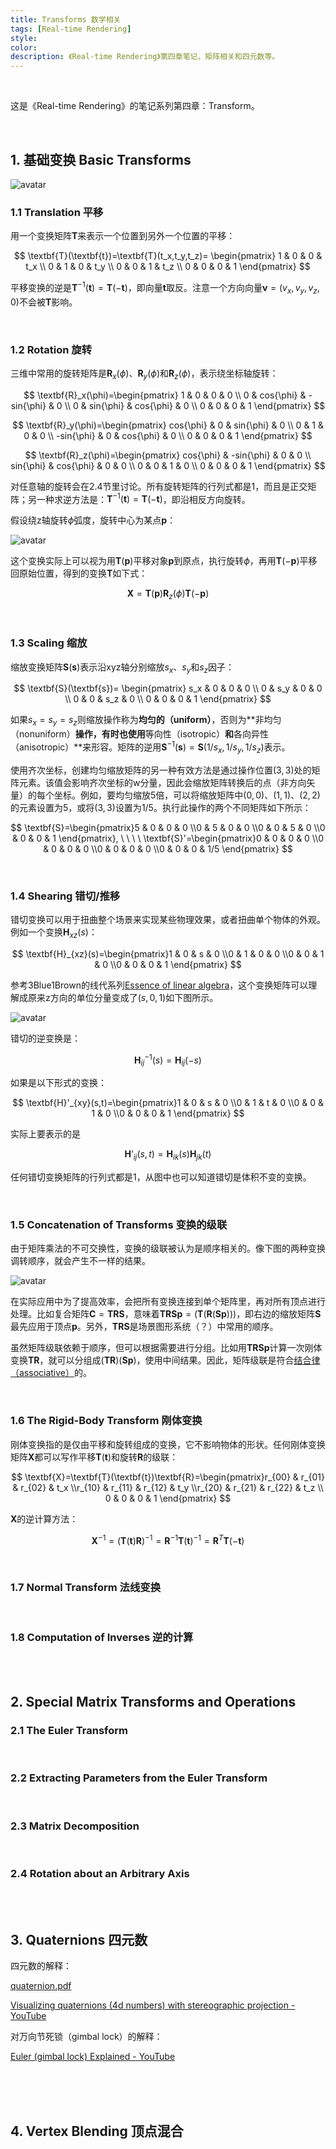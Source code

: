 ```yaml
---
title: Transforms 数学相关
tags: [Real-time Rendering]
style: 
color: 
description: 《Real-time Rendering》第四章笔记，矩阵相关和四元数等。
---
```


<script src="https://polyfill.io/v3/polyfill.min.js?features=es6"></script>
<script id="MathJax-script" async src="https://cdn.jsdelivr.net/npm/mathjax@3/es5/tex-mml-chtml.js"></script>
<script> 
MathJax = {
  tex: {
    inlineMath: [['$', '$']],
    processEscapes: true
  }
};
</script>

<br/>

这是《Real-time Rendering》的笔记系列第四章：Transform。

<br/>

## 1. 基础变换 Basic Transforms

![avatar](../assets/img/post2/rtr4/1.png)

### 1.1 Translation 平移

用一个变换矩阵$\textbf{T}$来表示一个位置到另外一个位置的平移：



$$
\textbf{T}(\textbf{t})=\textbf{T}(t_x,t_y,t_z)=
\begin{pmatrix}
1 & 0 & 0 & t_x \\
0 & 1 & 0 & t_y \\
0 & 0 & 1 & t_z \\
0 & 0 & 0 & 1 
\end{pmatrix}
$$



平移变换的逆是${\textbf{T}}^{-1}(\textbf{t})=\textbf{T}(-\textbf{t})$，即向量$\textbf{t}$取反。注意一个方向向量$\textbf{v}=(v_x,v_y,v_z,0)$不会被$\textbf{T}$影响。

<br/>

### 1.2 Rotation 旋转

三维中常用的旋转矩阵是$\textbf{R}_x(\phi)$、$\textbf{R}_y(\phi)$和$\textbf{R}_z(\phi)$，表示绕坐标轴旋转：



$$
\textbf{R}_x(\phi)=\begin{pmatrix}
1 & 0 & 0 & 0 \\
0 & cos{\phi} & -sin{\phi} & 0 \\
0 & sin{\phi} & cos{\phi} & 0 \\
0 & 0 & 0 & 1 
\end{pmatrix}
$$

$$
\textbf{R}_y(\phi)=\begin{pmatrix}
cos{\phi} & 0 & sin{\phi} & 0 \\
0 & 1 & 0 & 0 \\
-sin{\phi} & 0 & cos{\phi} & 0 \\
0 & 0 & 0 & 1 
\end{pmatrix}
$$

$$
\textbf{R}_z(\phi)=\begin{pmatrix}
cos{\phi} & -sin{\phi} & 0 & 0 \\
sin{\phi} & cos{\phi} & 0 & 0 \\
0 & 0 & 1 & 0 \\
0 & 0 & 0 & 1 
\end{pmatrix}
$$



对任意轴的旋转会在2.4节里讨论。所有旋转矩阵的行列式都是1，而且是正交矩阵；另一种求逆方法是：${\textbf{T}}^{-1}(\textbf{t})=\textbf{T}(-\textbf{t})$，即沿相反方向旋转。

假设绕z轴旋转$\phi$弧度，旋转中心为某点$\textbf{p}$：

![avatar](../assets/img/post2/rtr4/2.png)

这个变换实际上可以视为用$\textbf{T}(\textbf{p})$平移对象$\textbf{p}$到原点，执行旋转$\phi$，再用$\textbf{T}(-\textbf{p})$平移回原始位置，得到的变换$\textbf{T}$如下式：


$$
\textbf{X}=\textbf{T}(\textbf{p})\textbf{R}_z(\phi)\textbf{T}(-\textbf{p})
$$


<br/>

### 1.3 Scaling 缩放

缩放变换矩阵$\textbf{S}(\textbf{s})$表示沿xyz轴分别缩放$s_x$、$s_y$和$s_z$因子：



$$
\textbf{S}(\textbf{s})=
\begin{pmatrix}
s_x & 0 & 0 & 0 \\
0 & s_y & 0 & 0 \\
0 & 0 & s_z & 0 \\
0 & 0 & 0 & 1 
\end{pmatrix}
$$



如果$s_x=s_y=s_z$则缩放操作称为**均匀的（uniform）**，否则为**非均匀（nonuniform）**操作，有时也使用**等向性（isotropic）**和**各向异性（anisotropic）**来形容。矩阵的逆用$\textbf{S}^{-1}(\textbf{s})=\textbf{S}(1/s_x,1/s_y,1/s_z)$表示。

使用齐次坐标，创建均匀缩放矩阵的另一种有效方法是通过操作位置$(3,3)$处的矩阵元素。该值会影响齐次坐标的w分量，因此会缩放矩阵转换后的点（非方向矢量）的每个坐标。例如，要均匀缩放5倍，可以将缩放矩阵中$(0,0)$、$(1,1)$、$(2,2)$的元素设置为5，或将$(3,3)$设置为$1/5$。执行此操作的两个不同矩阵如下所示：



$$
\textbf{S}=\begin{pmatrix}5 & 0 & 0 & 0 \\0 & 5 & 0 & 0 \\0 & 0 & 5 & 0 \\0 & 0 & 0 & 1 \end{pmatrix}, \ \ \ \  \textbf{S}'=\begin{pmatrix}0 & 0 & 0 & 0 \\0 & 0 & 0 & 0 \\0 & 0 & 0 & 0 \\0 & 0 & 0 & 1/5 \end{pmatrix}
$$



<br/>

### 1.4 Shearing 错切/推移

错切变换可以用于扭曲整个场景来实现某些物理效果，或者扭曲单个物体的外观。例如一个变换$\textbf{H}_{xz}(s)$：


$$
\textbf{H}_{xz}(s)=\begin{pmatrix}1 & 0 & s & 0 \\0 & 1 & 0 & 0 \\0 & 0 & 1 & 0 \\0 & 0 & 0 & 1 \end{pmatrix}
$$


参考3Blue1Brown的线代系列[Essence of linear algebra](https://www.youtube.com/playlist?list=PLZHQObOWTQDPD3MizzM2xVFitgF8hE_ab)，这个变换矩阵可以理解成原来z方向的单位分量变成了$(s,0,1)$如下图所示。



![avatar](../assets/img/post2/rtr4/3.png)

错切的逆变换是：


$$
\textbf{H}_{ij}^{-1}(s)=\textbf{H}_{ij}(-s)
$$


如果是以下形式的变换：


$$
\textbf{H}'_{xy}(s,t)=\begin{pmatrix}1 & 0 & s & 0 \\0 & 1 & t & 0 \\0 & 0 & 1 & 0 \\0 & 0 & 0 & 1 \end{pmatrix}
$$


实际上要表示的是


$$
\textbf{H}’_{ij}(s,t)=\textbf{H}_{ik}(s) \textbf{H}_{jk}(t)
$$


任何错切变换矩阵的行列式都是1，从图中也可以知道错切是体积不变的变换。

<br/>



### 1.5 Concatenation of Transforms 变换的级联

由于矩阵乘法的不可交换性，变换的级联被认为是顺序相关的。像下图的两种变换调转顺序，就会产生不一样的结果。

![avatar](../assets/img/post2/rtr4/4.png)

在实际应用中为了提高效率，会把所有变换连接到单个矩阵里，再对所有顶点进行处理。比如复合矩阵$\textbf{C}=\textbf{T}\textbf{R}\textbf{S}$，意味着$\textbf{T}\textbf{R}\textbf{S}\textbf{p}=(\textbf{T}(\textbf{R}(\textbf{S}\textbf{p})))$，即右边的缩放矩阵$\textbf{S}$最先应用于顶点$\textbf{p}$。另外，$\textbf{T}\textbf{R}\textbf{S}$是场景图形系统（？）中常用的顺序。

虽然矩阵级联依赖于顺序，但可以根据需要进行分组。比如用$\textbf{T}\textbf{R}\textbf{S}\textbf{p}$计算一次刚体变换$\textbf{T}\textbf{R}$，就可以分组成$(\textbf{T}\textbf{R})(\textbf{S}\textbf{p})$，使用中间结果。因此，矩阵级联是符合[结合律（associative）](https://en.wikipedia.org/wiki/Associative_property)的。

<br/>



### 1.6 The Rigid-Body Transform 刚体变换

刚体变换指的是仅由平移和旋转组成的变换，它不影响物体的形状。任何刚体变换矩阵$\textbf{X}$都可以写作平移$\textbf{T}(\textbf{t})$和旋转$\textbf{R}$的级联：


$$
\textbf{X}=\textbf{T}(\textbf{t})\textbf{R}=\begin{pmatrix}r_{00} & r_{01} & r_{02} & t_x \\r_{10} & r_{11} & r_{12} & t_y \\r_{20} & r_{21} & r_{22} & t_z \\ 0 & 0 & 0 & 1 \end{pmatrix}
$$


$\textbf{X}$的逆计算方法：


$$
\textbf{X}^{-1}=(\textbf{T}(\textbf{t})\textbf{R})^{-1}=\textbf{R}^{-1}\textbf{T}(\textbf{t})^{-1}=\textbf{R}^T\textbf{T}(-\textbf{t})
$$






<br/>



### 1.7 Normal Transform 法线变换



<br/>



### 1.8 Computation of Inverses 逆的计算



<br/>

<br/>

## 2. Special Matrix Transforms and Operations

### 2.1 The Euler Transform 



<br/>



### 2.2 Extracting Parameters from the Euler Transform



<br/>



### 2.3 Matrix Decomposition



<br/>



### 2.4 Rotation about an Arbitrary Axis



<br/>

<br/>

## 3. Quaternions 四元数

四元数的解释：

[quaternion.pdf](https://krasjet.github.io/quaternion/quaternion.pdf)

[Visualizing quaternions (4d numbers) with stereographic projection - YouTube](https://www.youtube.com/watch?v=d4EgbgTm0Bg)

对万向节死锁（gimbal lock）的解释：

[Euler (gimbal lock) Explained - YouTube](https://www.youtube.com/watch?v=zc8b2Jo7mno)

<br/>



<br/>

<br/>

## 4. Vertex Blending 顶点混合




